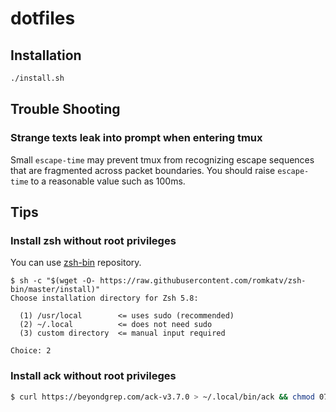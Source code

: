 # dotfiles

## Installation

```bash
./install.sh
```

## Trouble Shooting

### Strange texts leak into prompt when entering tmux

Small `escape-time` may prevent tmux from recognizing escape sequences that are fragmented across
packet boundaries. You should raise `escape-time` to a reasonable value such as 100ms.

## Tips

### Install zsh without root privileges

You can use [zsh-bin](https://github.com/romkatv/zsh-bin "zsh-bin") repository.

```text
$ sh -c "$(wget -O- https://raw.githubusercontent.com/romkatv/zsh-bin/master/install)"
Choose installation directory for Zsh 5.8:

  (1) /usr/local        <= uses sudo (recommended)
  (2) ~/.local          <= does not need sudo
  (3) custom directory  <= manual input required

Choice: 2
```

### Install ack without root privileges

```bash
$ curl https://beyondgrep.com/ack-v3.7.0 > ~/.local/bin/ack && chmod 0755 ~/.local/bin/ack
```
